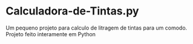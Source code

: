 # Calculadora-de-Tintas.py
Um pequeno projeto para calculo de litragem de tintas para um comodo.
Projeto feito interamente em Python
